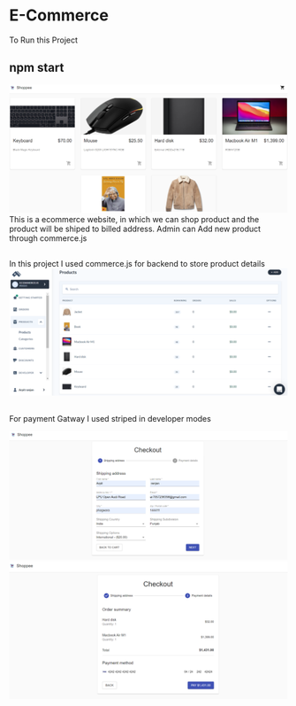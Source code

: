 # E-Commerce
To Run this Project 
## npm start

![image](./src/assets/home.png)
This is a ecommerce website, in which we can shop product and the product will be shiped to billed address.
Admin can Add new product through commerce.js  
##
In this project I used commerce.js for backend to store product details
![image](./src/assets/product.png)
##
For payment Gatway I used striped in developer modes 

![image](./src/assets/checkout.png)
![image](./src/assets/pay.png)
